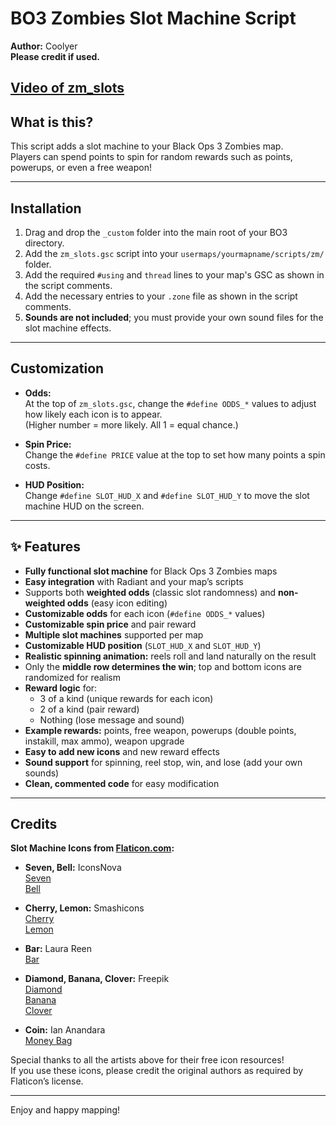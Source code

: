 # BO3 Zombies Slot Machine Script

**Author:** Coolyer  
**Please credit if used.**

[Video of zm_slots](https://www.youtube.com/watch?v=-gKxhpqOwaM)
---

## What is this?

This script adds a slot machine to your Black Ops 3 Zombies map.  
Players can spend points to spin for random rewards such as points, powerups, or even a free weapon!

---

## Installation

1. Drag and drop the `_custom` folder into the main root of your BO3 directory.
2. Add the `zm_slots.gsc` script into your `usermaps/yourmapname/scripts/zm/` folder.
3. Add the required `#using` and `thread` lines to your map's GSC as shown in the script comments.
4. Add the necessary entries to your `.zone` file as shown in the script comments.
5. **Sounds are not included**; you must provide your own sound files for the slot machine effects.

---

## Customization

- **Odds:**  
  At the top of `zm_slots.gsc`, change the `#define ODDS_*` values to adjust how likely each icon is to appear.  
  (Higher number = more likely. All 1 = equal chance.)

- **Spin Price:**  
  Change the `#define PRICE` value at the top to set how many points a spin costs.

- **HUD Position:**  
  Change `#define SLOT_HUD_X` and `#define SLOT_HUD_Y` to move the slot machine HUD on the screen.

---
## ✨ Features

- **Fully functional slot machine** for Black Ops 3 Zombies maps
- **Easy integration** with Radiant and your map’s scripts
- Supports both **weighted odds** (classic slot randomness) and **non-weighted odds** (easy icon editing)
- **Customizable odds** for each icon (`#define ODDS_*` values)
- **Customizable spin price** and pair reward
- **Multiple slot machines** supported per map
- **Customizable HUD position** (`SLOT_HUD_X` and `SLOT_HUD_Y`)
- **Realistic spinning animation:** reels roll and land naturally on the result
- Only the **middle row determines the win**; top and bottom icons are randomized for realism
- **Reward logic** for:
  - 3 of a kind (unique rewards for each icon)
  - 2 of a kind (pair reward)
  - Nothing (lose message and sound)
- **Example rewards:** points, free weapon, powerups (double points, instakill, max ammo), weapon upgrade
- **Easy to add new icons** and new reward effects
- **Sound support** for spinning, reel stop, win, and lose (add your own sounds)
- **Clean, commented code** for easy modification
---
## Credits

**Slot Machine Icons from [Flaticon.com](https://www.flaticon.com/):**

- **Seven, Bell:** IconsNova  
  [Seven](https://www.flaticon.com/free-icon/seven_8616978?term=seven&page=1&position=22&origin=search&related_id=8616978)  
  [Bell](https://www.flaticon.com/free-icon/bell_8616927?term=bell+gambling&page=1&position=3&origin=search&related_id=8616927)

- **Cherry, Lemon:** Smashicons  
  [Cherry](https://www.flaticon.com/free-icon/cherries_3137038?term=cherry&related_id=3137038)  
  [Lemon](https://www.flaticon.com/free-icon/lemon_3137034?related_id=3137034&origin=pack)

- **Bar:** Laura Reen  
  [Bar](https://www.flaticon.com/free-icon/game_15423951?term=bar+gambling&page=1&position=9&origin=search&related_id=15423951)

- **Diamond, Banana, Clover:** Freepik  
  [Diamond](https://www.flaticon.com/free-icon/diamond_408421?term=diamond&related_id=408421)  
  [Banana](https://www.flaticon.com/free-icon/banana_2990510?term=banana&page=1&position=11&origin=search&related_id=2990510)  
  [Clover](https://www.flaticon.com/free-icon/clover_781410?term=clover&page=1&position=2&origin=search&related_id=781410)

- **Coin:** Ian Anandara  
  [Money Bag](https://www.flaticon.com/free-icon/money-bag_3004164?term=money&related_id=3004164)

Special thanks to all the artists above for their free icon resources!  
If you use these icons, please credit the original authors as required by Flaticon’s license.

---

Enjoy and happy mapping!
